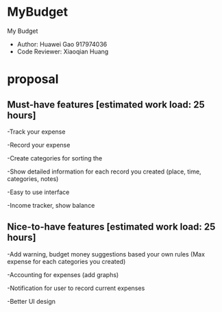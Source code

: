 # MyBudget
My Budget
- Author: Huawei Gao 917974036
- Code Reviewer: Xiaoqian Huang

# proposal

## Must-have features [estimated work load: 25 hours]

-Track your expense 

-Record your expense

-Create categories for sorting the  

-Show detailed information for each record you created (place, time, categories, notes)

-Easy to use interface

-Income tracker, show balance


## Nice-to-have features [estimated work load: 25 hours]

-Add warning, budget money suggestions based your own rules (Max expense for each categories you created)

-Accounting for expenses (add graphs)

-Notification for user to record current expenses

-Better UI design





